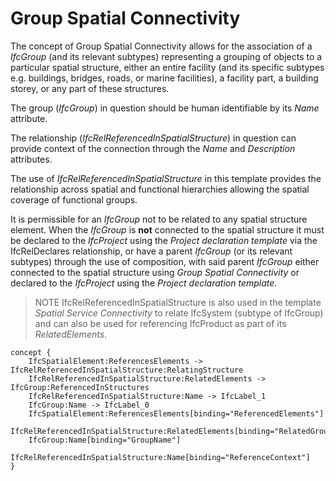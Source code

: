 Group Spatial Connectivity
==========================

The concept of Group Spatial Connectivity allows for the association of a _IfcGroup_ (and its relevant subtypes) representing a grouping of objects to a particular spatial structure, either an entire facility (and its specific subtypes e.g. buildings, bridges, roads, or marine facilities), a facility part, a building storey, or any part of these structures.

The group (_IfcGroup_) in question should be human identifiable by its _Name_ attribute.

The relationship (_IfcRelReferencedInSpatialStructure_) in question can provide context of the connection through the _Name_ and _Description_ attributes.

The use of _IfcRelReferencedInSpatialStructure_ in this template provides the relationship across spatial and functional hierarchies allowing the spatial coverage of functional groups.

It is permissible for an _IfcGroup_ not to be related to any spatial structure element. When the _IfcGroup_ is **not** connected to the spatial structure it must be declared to the _IfcProject_ using the _Project declaration template_ via the IfcRelDeclares relationship, or have a parent _IfcGroup_ (or its relevant subtypes) through the use of composition, with said parent _IfcGroup_ either connected to the spatial structure using _Group Spatial Connectivity_ or declared to the _IfcProject_ using the _Project declaration template_.

> NOTE IfcRelReferencedInSpatialStructure is also used in the template _Spatial Service Connectivity_ to relate IfcSystem (subtype of IfcGroup) and can also be used for referencing IfcProduct as part of its _RelatedElements_.

```
concept {
    IfcSpatialElement:ReferencesElements -> IfcRelReferencedInSpatialStructure:RelatingStructure
    IfcRelReferencedInSpatialStructure:RelatedElements -> IfcGroup:ReferencedInStructures
    IfcRelReferencedInSpatialStructure:Name -> IfcLabel_1
    IfcGroup:Name -> IfcLabel_0
    IfcSpatialElement:ReferencesElements[binding="ReferencedElements"]
    IfcRelReferencedInSpatialStructure:RelatedElements[binding="RelatedGroups"]
    IfcGroup:Name[binding="GroupName"]
    IfcRelReferencedInSpatialStructure:Name[binding="ReferenceContext"]
}
```
